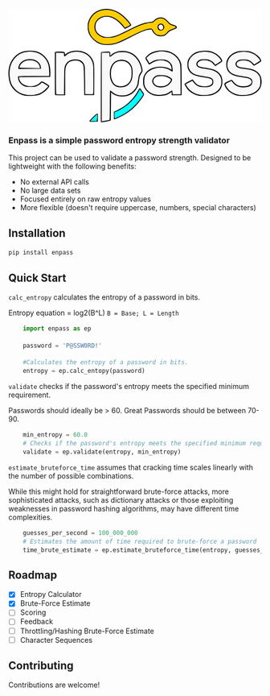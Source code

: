 ![Enpass](https://raw.githubusercontent.com/Aresshu/enpass/main/data/logo.png "Enpass")

### Enpass is a simple password entropy strength validator
This project can be used to validate a password strength. Designed to be lightweight with the following benefits:
* No external API calls
* No large data sets
* Focused entirely on raw entropy values
* More flexible (doesn't require uppercase, numbers, special characters)


## Installation
```bash
pip install enpass
```
## Quick Start
`calc_entropy` calculates the entropy of a password in bits.
    
Entropy equation = log2(B^L) 
`B = Base; L = Length`
```python
    import enpass as ep

    password = 'P@SSW0RD!'

    #Calculates the entropy of a password in bits.
    entropy = ep.calc_entopy(password)
```
`validate` checks if the password's entropy meets the specified minimum requirement.

Passwords should ideally be > 60.
Great Passwords should be between 70-90.
```python
    min_entropy = 60.0
    # Checks if the password's entropy meets the specified minimum requirement.
    validate = ep.validate(entropy, min_entropy)
```
`estimate_bruteforce_time` assumes that cracking time scales linearly with the number of possible combinations.

While this might hold for straightforward brute-force attacks, more sophisticated attacks,
such as dictionary attacks or those exploiting weaknesses in password hashing algorithms, may have different time complexities.
```python
    guesses_per_second = 100_000_000
    # Estimates the amount of time required to brute-force a password 
    time_brute_estimate = ep.estimate_bruteforce_time(entropy, guesses_per_second)
```
## Roadmap
- [x] Entropy Calculator
- [x] Brute-Force Estimate
- [ ] Scoring
- [ ] Feedback
- [ ] Throttling/Hashing Brute-Force Estimate
- [ ] Character Sequences

## Contributing
Contributions are welcome!

